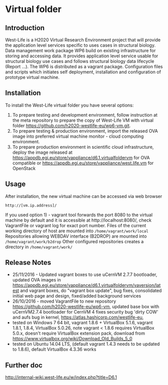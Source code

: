 # Virtual folder
## Introduction
West-Life is a H2020 Virtual Research Environment project that will provide the application level services specific to uses cases in structural biology. 
Data management work package WP6 build on existing infrastructure for storing and accessing data. It provides application level service usable for structural biology use cases and follows structural biology data lifecycle (Report ...).
The WP6 is distributed as a vagrant package. Configuration files and scripts which initiates self deployment, installation and configuration of prototype virtual machine.

## Installation

To install the West-Life virtual folder you have several options:
  1) To prepare testing and development environment, follow instruction at the meta repository to prepare the copy of West-Life VM with virtual folder https://github.com/h2020-westlife-eu/wp6-vm.git.
  2) To prepare testing & production environment, import the released OVA image into preferred virtual machine monitor - cloud computing environment. 
  3) To prepare production environment in scientific cloud infrastructure, deploy the image released at https://appdb.egi.eu/store/vappliance/d6.1.virtualfoldervm for OVA compatible or https://appdb.egi.eu/store/vappliance/west.life.vm for OpenStack
  
## Usage

After installation, the new virtual machine can be accessed via web browser 

    http://[vm.ip.address]/
    
If you used option 1) - vagrant tool forwards the port 8080 to the virtual machine by default and it is accessible at http://localhost:8080/, check VagrantFile or vagrant log for exact port number. Files of the current working directory of host are mounted into <code>/home/vagrant/work/local</code> Repositories allowing WEBDAV interface (B2DROP) are mounted into <code>/home/vagrant/work/b2drop</code> Other configured repositories creates a directory in <code>/home/vagrant/work/</code>

## Release Notes

  * 25/11/2016 - Updated vagrant boxes to use uCernVM 2.7.7 bootloader, updated OVA images in https://appdb.egi.eu/store/vappliance/d6.1.virtualfoldervm/vaversion/latest and vagrant boxes, do "vagrant box update", bug fixes, consolidated initial web page and design, fixed/added background services
  * 26/10/2016 - moved VagrantFile to new repository https://github.com/h2020-westlife-eu/wp6-vm, updated base box with uCernVM2.7.4 bootloader for CernVM 4 fixes security bug 'dirty COW' and aufs bug in kernel, https://atlas.hashicorp.com/westlife-eu, 
   * tested on Windows 7 64 bit, vagrant 1.8.6 + VirtualBox 5.1.6, vagrant 1.8.1, 1.8.4, VirtualBox 5.0.26, note vagrant < 1.8.6 requires VirtualBox 5.0.x, doesn't require VirtualBox extension pack, download from https://www.virtualbox.org/wiki/Download_Old_Builds_5_0 
   * tested on Ubuntu 14.04 LTS, (default vagrant 1.4.3 needs to be updated to 1.8.6), default VirtualBox 4.3.36 works

## Further doc
http://internal-wiki.west-life.eu/w/index.php?title=D6.1
